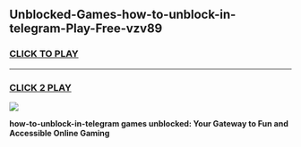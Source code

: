 
## Unblocked-Games-how-to-unblock-in-telegram-Play-Free-vzv89
<h3>
<a href="https://premium76.site?title=how-to-unblock-in-telegram&ref=18A1">CLICK TO PLAY</a></h3>
<hr>

<h3>
<a href="https://premium76.site?title=how-to-unblock-in-telegram&ref=18A1">CLICK 2 PLAY</a>
  
</h3>

<a href="https://premium76.site?title=how-to-unblock-in-telegram&ref=18A1"><img src="https://clearcache.store/games.png"></a>


**how-to-unblock-in-telegram games unblocked: Your Gateway to Fun and Accessible Online Gaming**
